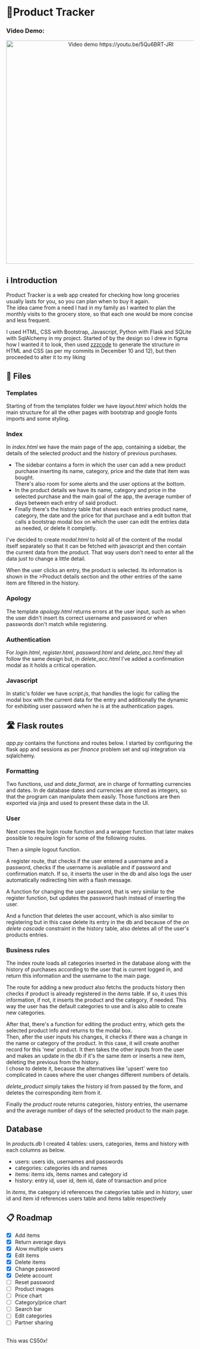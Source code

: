 # 🛒Product Tracker

### Video Demo:
<p align="center">
    <a href="https://youtu.be/5Qu6BRT-JRI"><img alt="Video demo https://youtu.be/5Qu6BRT-JRI" src="https://img.youtube.com/vi/5Qu6BRT-JRI/maxresdefault.jpg" style="width: 600px"></a>
</p>

## ℹ️ Introduction
Product Tracker is a web app created for checking how long groceries usually lasts for you, so you can plan when to buy it again.\
The idea came from a need I had in my family as I wanted to plan the monthly visits to the grocery store, so that each one would be more concise and less frequent.

I used HTML, CSS with Bootstrap, Javascript, Python with Flask and SQLite with SqlAlchemy in my project.
Started of by the design so I drew in figma how I wanted it to look, then used [zzzcode](https://zzzcode.ai/html/code-generator) to generate the structure in HTML and CSS (as per my commits in December 10 and 12), but then proceeded to alter it to my liking

## 📂 Files
### Templates
Starting of from the templates folder we have _layout.html_ which holds the main structure for all the other pages with bootstrap and google fonts imports and some styling.

### Index
In _index.html_ we have the main page of the app, containing a sidebar, the details of the selected product and the history of previous purchases.
 - The sidebar contains a form in which the user can add a new product purchase inserting its name, category, price and the date that item was bought.\
There's also room for some alerts and the user options at the bottom.
 - In the product details we have its name, category and price in the selected purchase and the main goal of the app, the average number of days between each entry of said product.
 - Finally there's the history table that shows each entries product name, category, the date and the price for that purchase and a edit button that calls a bootstrap modal box on which the user can edit the entries data as needed, or delete it completly.

I've decided to create _modal.html_ to hold all of the content of the modal itself separately so that it can be fetched with javascript and then contain the current data from the product. That way users don't need to enter all the data just to change a little detail.

When the user clicks an entry, the product is selected. Its information is shown in the >Product details section and the other entries of the same item are filtered in the history.

### Apology
The template _apology.html_ returns errors at the user input, such as when the user didn't insert its correct username and password or when passwords don't match while registering.

### Authentication
For _login.html_, _register.html_, _password.html_ and _delete_acc.html_ they all follow the same design but, in _delete_acc.html_ I've added a confirmation modal as it holds a critical operation.

### Javascript
In static's folder we have _script.js_, that handles the logic for calling the modal box with the current data for the entry and additionally the dynamic for exhibiting user password when he is at the authentication pages.

## 🛣️ Flask routes
_app.py_ contains the functions and routes below. I started by configuring the flask app and sessions as per _finance_ problem set and sql integration via sqlalchemy.

### Formatting
Two functions, _usd_ and _date_format_, are in charge of formatting currencies and dates. In de database dates and currencies are stored as integers, so that the program can manipulate them easily. Those functions are then exported via jinja and used to present these data in the UI.

### User
Next comes the login route function and a wrapper function that later makes possible to require login for some of the following routes.

Then a simple logout function.

A register route, that checks if the user entered a username and a password, checks if the username is avaliable and if password and confirmation match. If so, it inserts the user in the db and also logs the user automatically redirecting him with a flash message.

A function for changing the user password, that is very similar to the register function, but updates the password hash instead of inserting the user.

And a function that deletes the user account, which is also similar to registering but in this case delete its entry in the db and because of the _on delete cascade_ constraint in the history table, also deletes all of the user's products entries.

### Business rules
The index route loads all categories inserted in the database along with the history of purchases according to the user that is current logged in, and return this information and the username to the main page.

The route for adding a new product also fetchs the products history then checks if product is already registered in the _items_ table. If so, it uses this information, if not, it inserts the product and the category, if needed. This way the user has the default categories to use and is also able to create new categories.

After that, there's a function for editing the product entry, which gets the selected product info and returns to the modal box.\
Then, after the user inputs his changes, it checks if there was a change in the name or category of the product. In this case, it will create another record for this 'new' product. It then takes the other inputs from the user and makes an update in the db if it's the same item or inserts a new item, deleting the previous from the history.\
I chose to delete it, because the alternatives like 'upsert' were too complicated in cases where the user changes different numbers of details.

_delete_product_ simply takes the history id from passed by the form, and deletes the corresponding item from it.

Finally the _product_ route returns categories, history entries, the username and the average number of days of the selected product to the main page.

## Database
In _products.db_ I created 4 tables: users, categories, items and history with each columns as below.

- users: users ids, usernames and passwords
- categories: categories ids and names
- items: items ids, items names and category id
- history: entry id, user id, item id, date of transaction and price

In _items_, the category id references the categories table and in _history_, user id and item id references users table and items table respectively

## 📋 Roadmap
- [x] Add items
- [x] Return average days
- [x] Alow multiple users
- [x] Edit items
- [x] Delete items
- [x] Change password
- [x] Delete account
- [ ] Reset password
- [ ] Product images
- [ ] Price chart
- [ ] Category/price chart
- [ ] Search bar
- [ ] Edit categories
- [ ] Partner sharing

<br>
This was CS50x!

